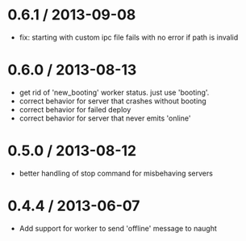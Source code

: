 0.6.1 / 2013-09-08
==================
  * fix: starting with custom ipc file fails with no error if path is invalid

0.6.0 / 2013-08-13
==================
  * get rid of 'new_booting' worker status. just use 'booting'.
  * correct behavior for server that crashes without booting
  * correct behavior for failed deploy
  * correct behavior for server that never emits 'online'

0.5.0 / 2013-08-12
==================
 * better handling of stop command for misbehaving servers

0.4.4 / 2013-06-07
==================
 * Add support for worker to send 'offline' message to naught
